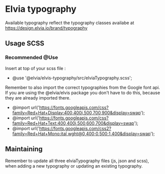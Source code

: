 # Elvia typography

Available typography reflect the typography classes availabe at https://design.elvia.io/brand/typography

## Usage SCSS

### Recommended @Use

Insert at top of your scss file :<br>

- @use '@elvia/elvis-typography/src/elviaTypography.scss';

Remember to also import the correct typographies from the Google font api. If you are using the @elvia/elvis
package you don't have to do this, because they are already imported there.

- @import url('https://fonts.googleapis.com/css?family=Red+Hat+Display:400,400i,500,700,900&display=swap');
- @import url('https://fonts.googleapis.com/css?family=Red+Hat+Text:400,400i,500,600,700&display=swap');
- @import
  url('https://fonts.googleapis.com/css2?family=Red+Hat+Mono:ital,wght@0,400;0,500;1,400&display=swap');

## Maintaining

Remember to update all three elviaTypography files (js, json and scss), when adding a new typography or
updating an existing typography.
